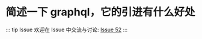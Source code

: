 # 简述一下 graphql，它的引进有什么好处



::: tip Issue 
 欢迎在 Issue 中交流与讨论: [Issue 52](https://github.com/shfshanyue/Daily-Question/issues/52) 
:::

